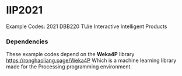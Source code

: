 # IIP2021
Example Codes: 2021 DBB220 TU/e Interactive Intelligent Products 

### Dependencies
These example codes depend on the __Weka4P__ library
https://ronghaoliang.page/Weka4P 
Which is a machine learning library made for the Processing programming environment.